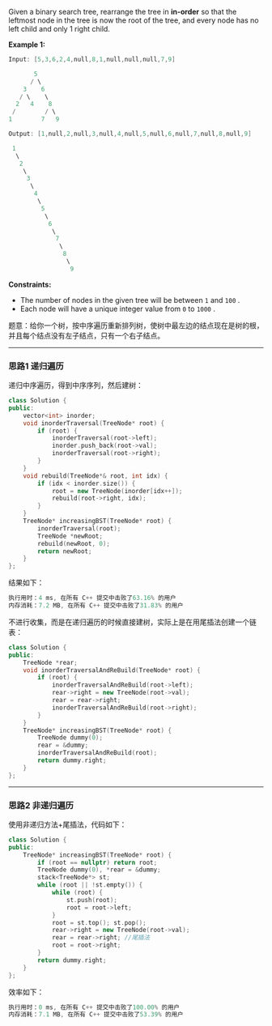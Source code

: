 Given a binary search tree, rearrange the tree in **in-order** so that the leftmost node in the tree is now the root of the tree, and every node has no left child and only 1 right child.

**Example 1:**

```swift
Input: [5,3,6,2,4,null,8,1,null,null,null,7,9]

       5
      / \
    3    6
   / \    \
  2   4    8
 /        / \ 
1        7   9

Output: [1,null,2,null,3,null,4,null,5,null,6,null,7,null,8,null,9]

 1
  \
   2
    \
     3
      \
       4
        \
         5
          \
           6
            \
             7
              \
               8
                \
                 9  
```
**Constraints:**
- The number of nodes in the given tree will be between `1` and `100` .
-  Each node will have a unique integer value from `0` to `1000` .

题意：给你一个树，按中序遍历重新排列树，使树中最左边的结点现在是树的根，并且每个结点没有左子结点，只有一个右子结点。

---
### 思路1 递归遍历
递归中序遍历，得到中序序列，然后建树：
```cpp
class Solution {
public:
    vector<int> inorder;
    void inorderTraversal(TreeNode* root) {
        if (root) {
            inorderTraversal(root->left);
            inorder.push_back(root->val);
            inorderTraversal(root->right);
        }
    }
    void rebuild(TreeNode*& root, int idx) {
        if (idx < inorder.size()) {
            root = new TreeNode(inorder[idx++]);
            rebuild(root->right, idx);
        }
    }
    TreeNode* increasingBST(TreeNode* root) {
        inorderTraversal(root);
        TreeNode *newRoot;
        rebuild(newRoot, 0);
        return newRoot;
    }
};
```
结果如下：
```cpp
执行用时：4 ms, 在所有 C++ 提交中击败了63.16% 的用户
内存消耗：7.2 MB, 在所有 C++ 提交中击败了31.83% 的用户
```
不进行收集，而是在递归遍历的时候直接建树，实际上是在用尾插法创建一个链表：
```cpp
class Solution {
public: 
    TreeNode *rear;
    void inorderTraversalAndReBuild(TreeNode* root) {
        if (root) {
            inorderTraversalAndReBuild(root->left);
            rear->right = new TreeNode(root->val);
            rear = rear->right;
            inorderTraversalAndReBuild(root->right);
        }
    } 
    TreeNode* increasingBST(TreeNode* root) {
        TreeNode dummy(0);
        rear = &dummy;
        inorderTraversalAndReBuild(root);
        return dummy.right;
    }
};
```

---
### 思路2 非递归遍历
使用非递归方法+尾插法，代码如下：
```cpp
class Solution {
public:  
    TreeNode* increasingBST(TreeNode* root) {
        if (root == nullptr) return root;
        TreeNode dummy(0), *rear = &dummy;
        stack<TreeNode*> st;
        while (root || !st.empty()) {
            while (root) {
                st.push(root);
                root = root->left;
            }
            root = st.top(); st.pop();
            rear->right = new TreeNode(root->val);
            rear = rear->right; //尾插法
            root = root->right;
        } 
        return dummy.right;
    }
};
```
效率如下：
```cpp
执行用时：0 ms, 在所有 C++ 提交中击败了100.00% 的用户
内存消耗：7.1 MB, 在所有 C++ 提交中击败了53.39% 的用户
```
